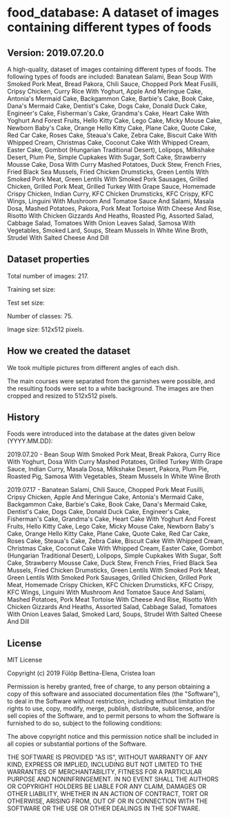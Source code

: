 # food_database: A dataset of images containing different types of foods

## Version: 2019.07.20.0
A high-quality, dataset of images containing different types of foods. The following types of foods are included: Banatean Salami, Bean Soup With Smoked Pork Meat, Bread Pakora, Chili Sauce, Chopped Pork Meat Fusilli, Cripsy Chicken, Curry Rice With Yoghurt, Apple And Meringue Cake, Antonia's Mermaid Cake, Backgammon Cake, Barbie's Cake, Book Cake, Dana's Mermaid Cake, Dentist's Cake, Dogs Cake, Donald Duck Cake, Engineer's Cake, Fisherman's Cake, Grandma's Cake, Heart Cake With Yoghurt And Forest Fruits, Hello Kitty Cake, Lego Cake, Micky Mouse Cake, Newborn Baby's Cake, Orange Hello Kitty Cake, Plane Cake, Quote Cake, Red Car Cake, Roses Cake, Steaua's Cake, Zebra Cake, Biscuit Cake With Whipped Cream, Christmas Cake, Coconut Cake With Whipped Cream, Easter Cake, Gombot (Hungarian Traditional Desert), Lolipops, Milkshake Desert, Plum Pie, Simple Cupkakes With Sugar, Soft Cake, Strawberry Mousse Cake, Dosa With Curry Mashed Potatoes, Duck Stew, French Fries, Fried Black Sea Mussels, Fried Chicken Drumsticks, Green Lentils With Smoked Pork Meat, Green Lentils With Smoked Pork Sausages, Grilled Chicken, Grilled Pork Meat, Grilled Turkey With Grape Sauce, Homemade Crispy Chicken, Indian Curry, KFC Chicken Drumsticks, KFC Crispy, KFC Wings, Linguini With Mushroom And Tomatoe Sauce And Salami, Masala Dosa, Mashed Potatoes, Pakora, Pork Meat Tortoise With Cheese And Rise, Risotto With Chicken Gizzards And Heaths, Roasted Pig, Assorted Salad, Cabbage Salad, Tomatoes With Onion Leaves Salad, Samosa With Vegetables, Smoked Lard, Soups, Steam Mussels In White Wine Broth, Strudel With Salted Cheese And Dill

## Dataset properties
Total number of images: 217.

Training set size: 

Test set size: 

Number of classes: 75.

Image size: 512x512 pixels.

## How we created the dataset
We took multiple pictures from different angles of each dish.

The main courses were separated from the garnishes were possible, and the resulting foods were set to a white background. The images are then cropped and resized to 512x512 pixels.

## History
Foods were introduced into the database at the dates given below (YYYY.MM.DD):

2019.07.20 - Bean Soup With Smoked Pork Meat, Break Pakora, Curry Rice With Yoghurt, Dosa With Curry Mashed Potatoes, Grilled Turkey With Grape Sauce, Indian Curry, Masala Dosa, Milkshake Desert, Pakora, Plum Pie, Roasted Pig, Samosa With Vegetables, Steam Mussels In White Wine Broth

2019.07.17 - Banatean Salami, Chili Sauce, Chopped Pork Meat Fusilli, Cripsy Chicken, Apple And Meringue Cake, Antonia's Mermaid Cake, Backgammon Cake, Barbie's Cake, Book Cake, Dana's Mermaid Cake, Dentist's Cake, Dogs Cake, Donald Duck Cake, Engineer's Cake, Fisherman's Cake, Grandma's Cake, Heart Cake With Yoghurt And Forest Fruits, Hello Kitty Cake, Lego Cake, Micky Mouse Cake, Newborn Baby's Cake, Orange Hello Kitty Cake, Plane Cake, Quote Cake, Red Car Cake, Roses Cake, Steaua's Cake, Zebra Cake, Biscuit Cake With Whipped Cream, Christmas Cake, Coconut Cake With Whipped Cream, Easter Cake, Gombot (Hungarian Traditional Desert), Lolipops, Simple Cupkakes With Sugar, Soft Cake, Strawberry Mousse Cake, Duck Stew, French Fries, Fried Black Sea Mussels, Fried Chicken Drumsticks, Green Lentils With Smoked Pork Meat, Green Lentils With Smoked Pork Sausages, Grilled Chicken, Grilled Pork Meat, Homemade Crispy Chicken, KFC Chicken Drumsticks, KFC Crispy, KFC Wings, Linguini With Mushroom And Tomatoe Sauce And Salami, Mashed Potatoes, Pork Meat Tortoise With Cheese And Rise, Risotto With Chicken Gizzards And Heaths, Assorted Salad, Cabbage Salad, Tomatoes With Onion Leaves Salad, Smoked Lard, Soups, Strudel With Salted Cheese And Dill

## License
MIT License

Copyright (c) 2019 Fülöp Bettina-Elena, Cristea Ioan

Permission is hereby granted, free of charge, to any person obtaining a copy
of this software and associated documentation files (the "Software"), to deal
in the Software without restriction, including without limitation the rights
to use, copy, modify, merge, publish, distribute, sublicense, and/or sell
copies of the Software, and to permit persons to whom the Software is
furnished to do so, subject to the following conditions:

The above copyright notice and this permission notice shall be included in all
copies or substantial portions of the Software.

THE SOFTWARE IS PROVIDED "AS IS", WITHOUT WARRANTY OF ANY KIND, EXPRESS OR
IMPLIED, INCLUDING BUT NOT LIMITED TO THE WARRANTIES OF MERCHANTABILITY,
FITNESS FOR A PARTICULAR PURPOSE AND NONINFRINGEMENT. IN NO EVENT SHALL THE
AUTHORS OR COPYRIGHT HOLDERS BE LIABLE FOR ANY CLAIM, DAMAGES OR OTHER
LIABILITY, WHETHER IN AN ACTION OF CONTRACT, TORT OR OTHERWISE, ARISING FROM,
OUT OF OR IN CONNECTION WITH THE SOFTWARE OR THE USE OR OTHER DEALINGS IN THE
SOFTWARE.
